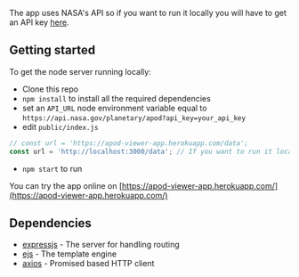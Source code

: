 The app uses NASA's API so if you want to run it locally you will have to get an API key [here](https://api.nasa.gov/index.html#apply-for-an-api-key).
## Getting started
To get the node server running locally:
* Clone this repo
* `npm install` to install all the required dependencies
* set an `API_URL` node environment variable equal to `https://api.nasa.gov/planetary/apod?api_key=your_api_key`
* edit `public/index.js`
```` js
// const url = 'https://apod-viewer-app.herokuapp.com/data';
const url = 'http://localhost:3000/data'; // If you want to run it locally
````
* `npm start` to run

You can try the app online on [https://apod-viewer-app.herokuapp.com/](https://apod-viewer-app.herokuapp.com/)

## Dependencies
* [expressjs](https://github.com/expressjs/express) - The server for handling routing
* [ejs](https://github.com/tj/ejs) - The template engine
* [axios](https://github.com/axios/axios) - Promised based HTTP client

